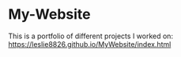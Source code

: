 # My-Website

This is a portfolio of different projects I worked on:
https://leslie8826.github.io/MyWebsite/index.html


